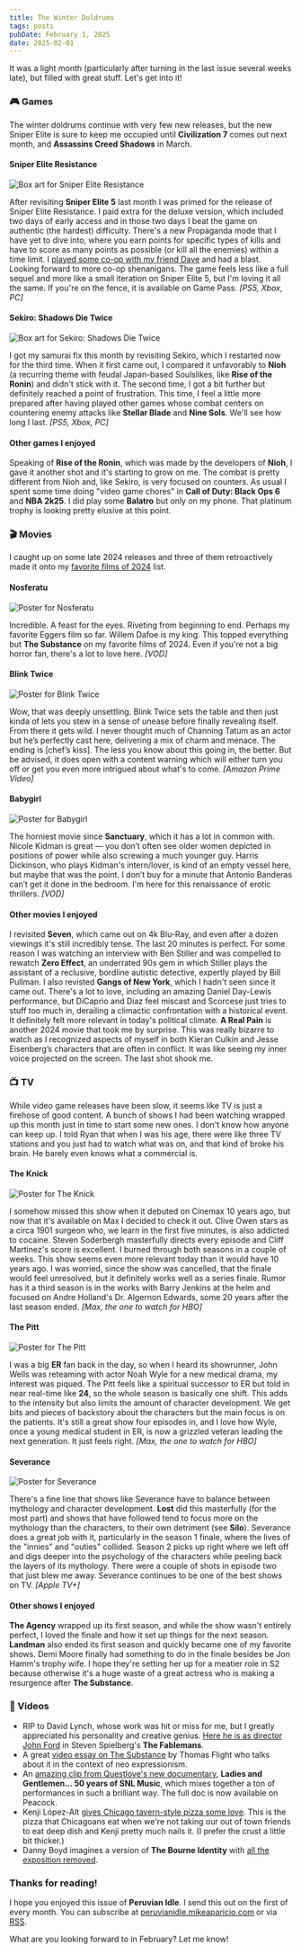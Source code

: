 ```yaml
---
title: The Winter Doldrums
tags: posts
pubDate: February 1, 2025
date: 2025-02-01
---
```


It was a light month (particularly after turning in the last issue several weeks late), but filled with great stuff. Let's get into it!

### 🎮 Games

The winter doldrums continue with very few new releases, but the new Sniper Elite is sure to keep me occupied until **Civilization 7** comes out next month, and **Assassins Creed Shadows** in March.

#### Sniper Elite Resistance

<img src="/assets/images/sniper-elite-resistance.jpg" alt="Box art for Sniper Elite Resistance" class="boxart">

After revisiting **Sniper Elite 5** last month I was primed for the release of Sniper Elite Resistance. I paid extra for the deluxe version, which included two days of early access and in those two days I beat the game on authentic (the hardest) difficulty. There's a new Propaganda mode that I have yet to dive into, where you earn points for specific types of kills and have to score as many points as possible (or kill all the enemies) within a time limit. I [played some co-op with my friend Dave](https://www.youtube.com/live/MH6C_qL3yFE?si=FE_S8nfWGMwGNZow) and had a blast. Looking forward to more co-op shenanigans. The game feels less like a full sequel and more like a small iteration on Sniper Elite 5, but I'm loving it all the same. If you're on the fence, it is available on Game Pass. _[PS5, Xbox, PC]_

#### Sekiro: Shadows Die Twice

<img src="/assets/images/sekiro.jpg" alt="Box art for Sekiro: Shadows Die Twice" class="boxart">

I got my samurai fix this month by revisiting Sekiro, which I restarted now for the third time. When it first came out, I compared it unfavorably to **Nioh** (a recurring theme with feudal Japan-based Soulslikes, like **Rise of the Ronin**) and didn't stick with it. The second time, I got a bit further but definitely reached a point of frustration. This time, I feel a little more prepared after having played other games whose combat centers on countering enemy attacks like **Stellar Blade** and **Nine Sols**. We'll see how long I last. _[PS5, Xbox, PC]_


#### Other games I enjoyed

Speaking of **Rise of the Ronin**, which was made by the developers of **Nioh**, I gave it another shot and it's starting to grow on me. The combat is pretty different from Nioh and, like Sekiro, is very focused on counters. As usual I spent some time doing "video game chores" in **Call of Duty: Black Ops 6** and **NBA 2k25**. I did play some **Balatro** but only on my phone. That platinum trophy is looking pretty elusive at this point.


### 🎬 Movies

I caught up on some late 2024 releases and three of them retroactively made it onto my [favorite films of 2024](https://boxd.it/An4d0) list.

#### Nosferatu

<img src="/assets/images/nosferatu.jpg" alt="Poster for Nosferatu" class="boxart">

Incredible. A feast for the eyes. Riveting from beginning to end. Perhaps my favorite Eggers film so far. Willem Dafoe is my king. This topped everything but **The Substance** on my favorite films of 2024. Even if you're not a big horror fan, there's a lot to love here.  _[VOD]_

#### Blink Twice

<img src="/assets/images/blink-twice.jpg" alt="Poster for Blink Twice" class="boxart">

Wow, that was deeply unsettling. Blink Twice sets the table and then just kinda of lets you stew in a sense of unease before finally revealing itself. From there it gets wild. I never thought much of Channing Tatum as an actor but he’s perfectly cast here, delivering a mix of charm and menace. The ending is [chef’s kiss]. The less you know about this going in, the better. But be advised, it does open with a content warning which will either turn you off or get you even more intrigued about what's to come. _[Amazon Prime Video]_

#### Babygirl

<img src="/assets/images/babygirl.jpg" alt="Poster for Babygirl" class="boxart">

The horniest movie since **Sanctuary**, which it has a lot in common with. Nicole Kidman is great &mdash; you don’t often see older women depicted in positions of power while also screwing a much younger guy. Harris Dickinson, who plays Kidman's intern/lover, is kind of an empty vessel here, but maybe that was the point. I don’t buy for a minute that Antonio Banderas can’t get it done in the bedroom. I'm here for this renaissance of erotic thrillers. _[VOD]_

#### Other movies I enjoyed
I revisited **Seven**, which came out on 4k Blu-Ray, and even after a dozen viewings it's still incredibly tense. The last 20 minutes is perfect. For some reason I was watching an interview with Ben Stiller and was compelled to rewatch **Zero Effect**, an underrated 90s gem in which Stiller plays the assistant of a reclusive, bordline autistic detective, expertly played by Bill Pullman. I also revisted **Gangs of New York**, which I hadn't seen since it came out. There's a lot to love, including an amazing Daniel Day-Lewis performance, but DiCaprio and Diaz feel miscast and Scorcese just tries to stuff too much in, derailing a climactic confrontation with a historical event. It definitely felt more relevant in today's political climate. **A Real Pain** is another 2024 movie that took me by surprise. This was really bizarre to watch as I recognized aspects of myself in both Kieran Culkin and Jesse Eisenberg’s characters that are often in conflict. It was like seeing my inner voice projected on the screen. The last shot shook me.

### 📺 TV

While video game releases have been slow, it seems like TV is just a firehose of good content. A bunch of shows I had been watching wrapped up this month just in time to start some new ones. I don't know how anyone can keep up. I told Ryan that when I was his age, there were like three TV stations and you just had to watch what was on, and that kind of broke his brain. He barely even knows what a commercial is.

#### The Knick

<img src="/assets/images/the-knick.jpg" alt="Poster for The Knick" class="boxart">

I somehow missed this show when it debuted on Cinemax 10 years ago, but now that it's available on Max I decided to check it out. Clive Owen stars as a circa 1901 surgeon who, we learn in the first five minutes, is also addicted to cocaine. Steven Soderbergh masterfully directs every episode and Cliff Martinez's score is excellent. I burned through both seasons in a couple of weeks. This show seems even more relevant today than it would have 10 years ago. I was worried, since the show was cancelled, that the finale would feel unresolved, but it definitely works well as a series finale. Rumor has it a third season is in the works with Barry Jenkins at the helm and focused on Andre Holland's Dr. Algernon Edwards, some 20 years after the last season ended. _[Max, the one to watch for HBO]_

#### The Pitt

<img src="/assets/images/the-pitt.jpg" alt="Poster for The Pitt" class="boxart">

I was a big **ER** fan back in the day, so when I heard its showrunner, John Wells was reteaming with actor Noah Wyle for a new medical drama, my interest was piqued. The Pitt feels like a spiritual successor to ER but told in near real-time like **24**, so the whole season is basically one shift. This adds to the intensity but also limits the amount of character development. We get bits and pieces of backstory about the characters but the main focus is on the patients. It's still a great show four episodes in, and I love how Wyle, once a young medical student in ER, is now a grizzled veteran leading the next generation. It just feels right.  _[Max, the one to watch for HBO]_

#### Severance

<img src="/assets/images/severance.jpg" alt="Poster for Severance" class="boxart">

There's a fine line that shows like Severance have to balance between mythology and character development. **Lost** did this masterfully (for the most part) and shows that have followed tend to focus more on the mythology than the characters, to their own detriment (see **Silo**). Severance does a great job with it, particularly in the season 1 finale, where the lives of the "innies" and "outies" collided. Season 2 picks up right where we left off and digs deeper into the psychology of the characters while peeling back the layers of its mythology. There were a couple of shots in episode two that just blew me away. Severance continues to be one of the best shows on TV. _[Apple TV+]_

#### Other shows I enjoyed
**The Agency** wrapped up its first season, and while the show wasn't entirely perfect, I loved the finale and how it set up things for the next season. **Landman** also ended its first season and quickly became one of my favorite shows. Demi Moore finally had something to do in the finale besides be Jon Hamm's trophy wife. I hope they're setting her up for a meatier role in S2 because otherwise it's a huge waste of a great actress who is making a resurgence after **The Substance**.

### 📱 Videos

* RIP to David Lynch, whose work was hit or miss for me, but I greatly appreciated his personality and creative genius. [Here he is as director John Ford](https://youtu.be/5mAyNNBOdns?si=43bpobKV2pcTECvw) in Steven Spielberg's **The Fablemans**.
* A great [video essay on The Substance](https://youtu.be/IvZGrF1hSbY?si=p7o8XZ4QsZPebvvJ) by Thomas Flight who talks about it in the context of neo expressionism.
* An [amazing clip from Questlove's new documentary](https://youtu.be/vDxYQd51Xuk?si=sW_wr6iqUCqhocS7), **Ladies and Gentlemen... 50 years of SNL Music**, which mixes together a ton of performances in such a brilliant way. The full doc is now available on Peacock.
* Kenji López-Alt [gives Chicago tavern-style pizza some love](https://youtu.be/hhLe5o7Fm5s?si=CNJfWXfVzdTpbdqh). This is the pizza that Chicagoans eat when we're not taking our out of town friends to eat deep dish and Kenji pretty much nails it. (I prefer the crust a little bit thicker.)
* Danny Boyd imagines a version of **The Bourne Identity** with [all the exposition removed](https://youtu.be/RdcSFsQRsnc?si=5ROAtrsGB8cdVE_o).

### Thanks for reading!

I hope you enjoyed this issue of **Peruvian Idle**. I send this out on the first of every month. You can subscribe at [peruvianidle.mikeaparicio.com](https://peruvianidle.mikeaparicio.com) or via [RSS](https://peruvianidle.mikeaparicio.com/feed.xml).

What are you looking forward to in February? Let me know!